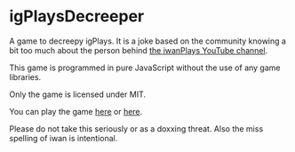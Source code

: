 # igPlaysDecreeper
A game to decreepy igPlays. It is a joke based on the community knowing a bit too much about the person behind [the iwanPlays YouTube channel](https://www.youtube.com/user/iwanPlays).

This game is programmed in pure JavaScript without the use of any game libraries. 

Only the game is licensed under MIT.

You can play the game [here](https://milesfm.github.io/igPlaysDecreeper) or [here](https://milesfm.itch.io/igplaysdecreeper).

Please do not take this seriously or as a doxxing threat. Also the miss spelling of iwan is intentional.
